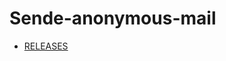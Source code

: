 # Sende-anonymous-mail
- [RELEASES](https://github.com/Sharkbyteprojects/Sende-anonymous-mail/releases)
